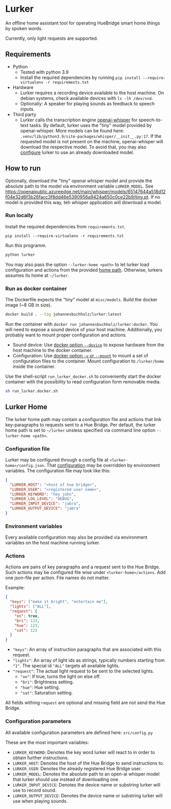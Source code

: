 # Lurker
An offline home assistant tool for operating HueBridge smart home things by spoken words.

Currently, only light requests are supported.

## Requirements
- Python
  - Tested with python 3.9
  - Install the required dependencies by running `pip install --require-virtualenv -r requirements.txt`
- Hardware
  - Lurker requires a recording device available to the host machine. On debian systems, check available devices with `ls -lh /dev/snd`.
  - Optionally: A speaker for playing sounds as feedback to speech inputs.
- Third party
  - Lurker calls the transcription engine [openai-whisper](https://github.com/openai/whisper) for speech-to-text tasks. By default, lurker uses the "tiny" model provided by openai-whisper. More models can be found here: `.venv/lib/python3.9/site-packages/whisper/__init__.py:17`. If the requested model is not present on the machine, openai-whisper will download the respective model. To avoid that, you may also [configure](#configuration-parameters) lurker to use an already downloaded model.

## How to run
Optionally, download the "tiny" openai whisper model and provide the absolute path to the model via environment variable `LURKER_MODEL`. See https://openaipublic.azureedge.net/main/whisper/models/65147644a518d12f04e32d6f3b26facc3f8dd46e5390956a9424a650c0ce22b9/tiny.pt.
If no model is provided this way, teh whisper application will download a model.

### Run locally
Install the required dependencies from `requirements.txt`.
```commandline
pip install --require-virtualenv -r requirements.txt
```

Run this programm.
```sh
python lurker
```

You may also pass the option `--lurker-home <path>` to let lurker load configuration and actions from the provided [home path](#lurker-home). Otherwise, lurkers assumes its home at `~/lurker`. 

### Run as docker container
The Dockerfile expects the "tiny" model at `misc/models`.
Build the docker image (~8 GB in size).
```sh
docker build . --tag johannesbuchholz/lurker:latest
```

Run the container with `docker run johannesbuchholz/lurker:docker`. 
You will need to expose a sound device of your host machine. Additionally, you probably want to mount proper configuration and actions.
- Sound device: Use [docker option `--device`](https://docs.docker.com/reference/cli/docker/container/run/#device) to expose hardware from the host machine to the docker container.
- Configuration: Use [docker option `-v` or `--mount`](https://docs.docker.com/reference/cli/docker/container/run/#mount) to mount a set of configuration files to the container. Mount configuration to `/lurker/home` inside the container.

Use the shell-script `run_lurker_docker.sh` to conveniently start the docker container with the possibility to read configuration form removable media.
```sh
sh run_lurker.docker.sh
```

## Lurker Home
The lurker home path may contain a configuration file and actions that link key-paragraphs to requests sent to a Hue Bridge.
Per default, the lurker home path is set to `~/lurker` unsless specified via command line option `--lurker-home <path>`.

### Configuration file
Lurker may be configured through a config file at `<lurker-home>/config.json`. That [configuration](#configuration-parameters) may be overridden by environment variables.
The configuration file may look like this:
```json
{
  "LURKER_HOST": "<host of hue bridge>",
  "LURKER_USER": "<registered user name>",
  "LURKER_KEYWORD": "hey john",
  "LURKER_LOG_LEVEL": "DEBUG",
  "LURKER_INPUT_DEVICE": "jabra",
  "LURKER_OUTPUT_DEVICE": "jabra"
}
```

### Environment variables
Every available configuration may also be provided via environment variables on the host machine running lurker. 

### Actions
Actions are pairs of key paragraphs and a request sent to the Hue Bridge. Such actions may be configured file wise under `<lurker-home>/actions`.
Add one json-file per action. File names do not matter. 

Example:
```json
{
  "keys": ["make it bright", "entertain me"],
  "lights": ["ALL"],
  "request": {
    "on": true,
    "bri": 123,
    "hue": 123,
    "sat": 123
  }
}
```
- `"keys"`: An array of instruction paragraphs that are associated with this request.
- `"lights"`: An array of light ids as strings, typically numbers starting from `"1"`. The special id `"ALL"` targets all available lights.
- `"request"`: The actual light request to be sent to the selected lights.
    - `"on"`: If true, turns the light on else off.
    - `"bri"`: Brightness setting.
    - `"hue"`: Hue setting.
    - `"sat"`: Saturation setting.

All fields withing `request` are optional and missing field are not send the Hue Bridge.

### Configuration parameters
All available configuration parameters are defined here: `src/config.py`

These are the most important variables:
- `LURKER_KEYWORD`: Denotes the key word lurker will react to in order to obtain further instructions.
- `LURKER_HOST`: Denotes the host of the Hue Bridge to send instructions to.
- `LURKER_USER`: Denotes the already registered Hue Bridge user. 
- `LURKER_MODEL`: Denotes the absolute path to an open-ai whisper model that lurker should use instead of downloading one.
- `LURKER_INPUT_DEVICE`: Denotes the device name or substring lurker will use to record sound.
- `LURKER_OUTPUT_DEVICE`: Denotes the device name or substring lurker will use when playing sounds.
